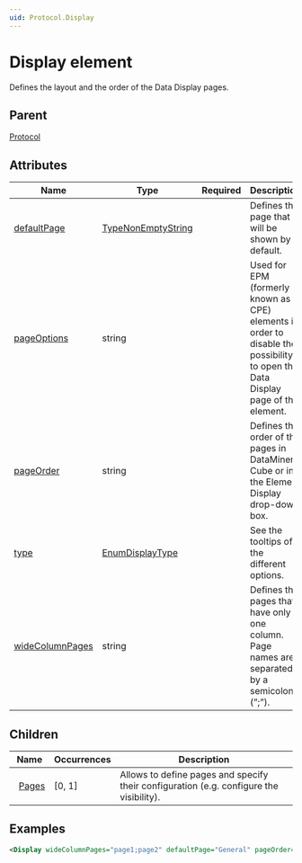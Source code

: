 ```yaml
---
uid: Protocol.Display
---
```


# Display element

Defines the layout and the order of the Data Display pages.

## Parent

[Protocol](xref:Protocol)

## Attributes

|Name|Type|Required|Description|
|--- |--- |--- |--- |
|[defaultPage](xref:Protocol.Display-defaultPage)|[TypeNonEmptyString](xref:Protocol-TypeNonEmptyString)||Defines the page that will be shown by default.|
|[pageOptions](xref:Protocol.Display-pageOptions)|string||Used for EPM (formerly known as CPE) elements in order to disable the possibility to open the Data Display page of the element.|
|[pageOrder](xref:Protocol.Display-pageOrder)|string||Defines the order of the pages in DataMiner Cube or in the Element Display drop-down box.|
|[type](xref:Protocol.Display-type)|[EnumDisplayType](xref:Protocol-EnumDisplayType)||See the tooltips of the different options.|
|[wideColumnPages](xref:Protocol.Display-wideColumnPages)|string||Defines the pages that have only one column. Page names are separated by a semicolon (”;”).|

## Children

|Name|Occurrences|Description|
|--- |--- |--- |
|&nbsp;&nbsp;[Pages](xref:Protocol.Display.Pages)|[0, 1]|Allows to define pages and specify their configuration (e.g. configure the visibility).|

## Examples

```xml
<Display wideColumnPages="page1;page2" defaultPage="General" pageOrder="General;page2;page1"/>
```
